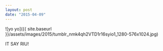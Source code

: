 ```yaml
---
layout: post
date: "2015-04-09"
---
```


![yo yo]({{ site.baseurl }}/assets/images/2015/tumblr_nmk4qh2VTD1r16syio1_1280-576x1024.jpg)

IT SAY RIU!
